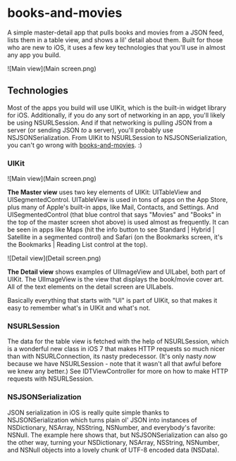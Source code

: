 books-and-movies
================

A simple master-detail app that pulls books and movies from a JSON feed, lists them in a table view, and shows a lil' detail about them. Built for those who are new to iOS, it uses a few key technologies that you'll use in almost any app you build.

![Main view](Main screen.png)


## Technologies

Most of the apps you build will use UIKit, which is the built-in widget library for iOS. Additionally, if you do any sort of networking in an app, you'll likely be using NSURLSession. And if that networking is pulling JSON from a server (or sending JSON *to* a server), you'll probably use NSJSONSerialization. From UIKit to NSURLSession to NSJSONSerialization, you can't go wrong with [books-and-movies](https://github.com/iOSDevTraining/books-and-movies). :)

### UIKit

![Main view](Main screen.png)

**The Master view** uses two key elements of UIKit: UITableView and UISegmentedControl. UITableView is used in tons of apps on the App Store, plus many of Apple's built-in apps, like Mail, Contacts, and Settings. And UISegmentedControl (that blue control that says "Movies" and "Books" in the top of the master screen shot above) is used almost as frequently. It can be seen in apps like Maps (hit the info button to see Standard | Hybrid | Satellite in a segmented control) and Safari (on the Bookmarks screen, it's the Bookmarks | Reading List control at the top).

![Detail view](Detail screen.png)

**The Detail view** shows examples of UIImageView and UILabel, both part of UIKit. The UIImageView is the view that displays the book/movie cover art. All of the text elements on the detail screen are UILabels.

Basically everything that starts with "UI" is part of UIKit, so that makes it easy to remember what's in UIKit and what's not.

### NSURLSession

The data for the table view is fetched with the help of NSURLSession, which is a wonderful new class in iOS 7 that makes HTTP requests so much nicer than with NSURLConnection, its nasty predecessor. (It's only nasty *now* because we have NSURLSession - note that it wasn't all that awful before we knew any better.) See IDTViewController for more on how to make HTTP requests with NSURLSession.

### NSJSONSerialization

JSON serialization in iOS is really quite simple thanks to NSJSONSerialization which turns plain ol' JSON into instances of NSDictionary, NSArray, NSString, NSNumber, and everybody's favorite: NSNull. The example here shows that, but NSJSONSerialization can also go the other way, turning your NSDictionary, NSArray, NSString, NSNumber, and NSNull objects into a lovely chunk of UTF-8 encoded data (NSData).
